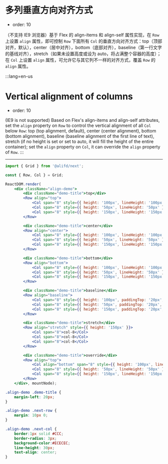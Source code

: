 # 多列垂直方向对齐方式

- order: 10

（不支持 IE9 浏览器）基于 Flex 的 align-items 和 align-self 属性实现，在 `Row` 上设置 `align` 属性，即可控制 `Row` 下面所有 `Col` 的垂直方向对齐方式：top（顶部对齐，默认），center（居中对齐），bottom（底部对齐），baseline（第一行文字的基线对齐），stretch（如果未设置高度或设为 auto，将占满整个容器的高度）；在 `Col` 上设置 `align` 属性，可允许它与其它列不一样的对齐方式，覆盖 `Row` 的 `align` 属性。

:::lang=en-us
# Vertical alignment of columns

- order: 10

(IE9 is not supported) Based on Flex's align-items and align-self attributes, set the `align` property on `Row` to control the vertical alignment of all `Col` below `Row`: top (top alignment, default), center (center alignment), bottom (bottom alignment), baseline (baseline alignment of the first line of text), stretch (if no height is set or set to auto, it will fill the height of the entire container); set the `align` property on `Col`, it can override the `align` property of `Row`.
:::

------

````jsx
import { Grid } from '@alifd/next';

const { Row, Col } = Grid;

ReactDOM.render(
    <div className="align-demo">
        <div className="demo-title">top</div>
        <Row align="top">
            <Col span="8" style={{ height: '100px', lineHeight: '100px' }}>col-8</Col>
            <Col span="8" style={{ height: '50px', lineHeight: '50px' }}>col-8</Col>
            <Col span="8" style={{ height: '150px', lineHeight: '150px' }}>col-8</Col>
        </Row>

        <div className="demo-title">center</div>
        <Row align="center">
            <Col span="8" style={{ height: '100px', lineHeight: '100px' }}>col-8</Col>
            <Col span="8" style={{ height: '50px', lineHeight: '50px' }}>col-8</Col>
            <Col span="8" style={{ height: '150px', lineHeight: '150px' }}>col-8</Col>
        </Row>

        <div className="demo-title">bottom</div>
        <Row align="bottom">
            <Col span="8" style={{ height: '100px', lineHeight: '100px' }}>col-8</Col>
            <Col span="8" style={{ height: '50px', lineHeight: '50px' }}>col-8</Col>
            <Col span="8" style={{ height: '150px', lineHeight: '150px' }}>col-8</Col>
        </Row>

        <div className="demo-title">baseline</div>
        <Row align="baseline">
            <Col span="8" style={{ height: '100px', paddingTop: '20px', fontSize: '30px' }}>col-8</Col>
            <Col span="8" style={{ height: '50px', paddingTop: '20px', fontSize: '20px' }}>col-8</Col>
            <Col span="8" style={{ height: '150px', paddingTop: '20px', fontSize: '40px' }}>col-8</Col>
        </Row>

        <div className="demo-title">stretch</div>
        <Row align="stretch" style={{ height: '150px' }}>
            <Col span="8">col-8</Col>
            <Col span="8">col-8</Col>
            <Col span="8">col-8</Col>
        </Row>

        <div className="demo-title">override</div>
        <Row align="top">
            <Col align="bottom" span="8" style={{ height: '100px', lineHeight: '100px' }}>col-8</Col>
            <Col span="8" style={{ height: '50px', lineHeight: '50px' }}>col-8</Col>
            <Col span="8" style={{ height: '150px', lineHeight: '150px' }}>col-8</Col>
        </Row>
    </div>, mountNode);
````

````css
.align-demo .demo-title {
    margin-left: 20px;
}

.align-demo .next-row {
    margin: 10px 0;
}

.align-demo .next-col {
    border:1px solid #CCC;
    border-radius: 3px;
    background-color:#ECECEC;
    line-height: 30px;
    text-align: center;
}
````
